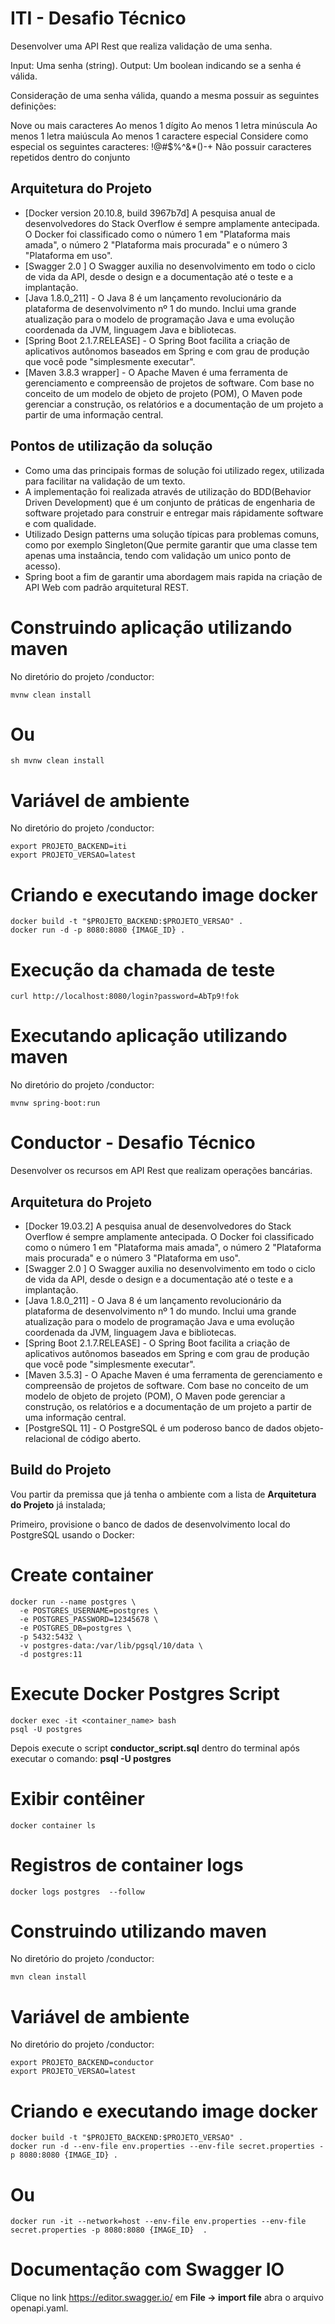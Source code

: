 # ITI - Desafio Técnico

Desenvolver uma API Rest que realiza validação de uma senha.

Input: Uma senha (string).
Output: Um boolean indicando se a senha é válida.

Consideração de uma senha válida, quando a mesma possuir as seguintes definições:

Nove ou mais caracteres
Ao menos 1 dígito
Ao menos 1 letra minúscula
Ao menos 1 letra maiúscula
Ao menos 1 caractere especial
Considere como especial os seguintes caracteres: !@#$%^&*()-+
Não possuir caracteres repetidos dentro do conjunto


Arquitetura do Projeto
----------------------
* [Docker version 20.10.8, build 3967b7d] A pesquisa anual de desenvolvedores do Stack Overflow é sempre amplamente antecipada. O Docker foi classificado como o número 1 em "Plataforma mais amada", o número 2 "Plataforma mais procurada" e o número 3 "Plataforma em uso".
* [Swagger 2.0 ] O Swagger auxilia no desenvolvimento em todo o ciclo de vida da API, desde o design e a documentação até o teste e a implantação.
* [Java 1.8.0_211] - O Java 8 é um lançamento revolucionário da plataforma de desenvolvimento nº 1 do mundo. Inclui uma grande atualização para o modelo de programação Java e uma evolução coordenada da JVM, linguagem Java e bibliotecas.
* [Spring Boot 2.1.7.RELEASE]  - O Spring Boot facilita a criação de aplicativos autônomos baseados em Spring e com grau de produção que você pode "simplesmente executar".
* [Maven 3.8.3 wrapper] - O Apache Maven é uma ferramenta de gerenciamento e compreensão de projetos de software. Com base no conceito de um modelo de objeto de projeto (POM),
  O Maven pode gerenciar a construção, os relatórios e a documentação de um projeto a partir de uma informação central.

## Pontos de utilização da solução

- Como uma das principais formas de solução foi utilizado regex, utilizada para facilitar na validação de um texto.
- A implementação foi realizada através de utilização do BDD(Behavior Driven Development) que é um conjunto de práticas de engenharia de software projetado para construir e entregar mais rápidamente software e com qualidade.
- Utilizado Design patterns uma solução típicas para problemas comuns, como por exemplo Singleton(Que permite garantir que uma classe tem apenas uma instaância, tendo com validação um unico ponto de acesso).
- Spring boot a fim de garantir uma abordagem mais rapida na criação de API Web com padrão arquitetural REST.

# Construindo aplicação utilizando maven

No diretório do projeto /conductor:
```shell
mvnw clean install
```


# Ou
```shell
sh mvnw clean install
```

# Variável de ambiente

No diretório do projeto /conductor:
```shell
export PROJETO_BACKEND=iti
export PROJETO_VERSAO=latest
```

# Criando e executando image docker
```shell
docker build -t "$PROJETO_BACKEND:$PROJETO_VERSAO" .
docker run -d -p 8080:8080 {IMAGE_ID} .
```

# Execução da chamada de teste
```shell
curl http://localhost:8080/login?password=AbTp9!fok
```

# Executando aplicação utilizando maven

No diretório do projeto /conductor:
```shell
mvnw spring-boot:run
```

# Conductor - Desafio Técnico

Desenvolver os recursos em API Rest que realizam operações bancárias.

Arquitetura do Projeto
----------------------
* [Docker 19.03.2] A pesquisa anual de desenvolvedores do Stack Overflow é sempre amplamente antecipada. O Docker foi classificado como o número 1 em "Plataforma mais amada", o número 2 "Plataforma mais procurada" e o número 3 "Plataforma em uso".
* [Swagger 2.0 ] O Swagger auxilia no desenvolvimento em todo o ciclo de vida da API, desde o design e a documentação até o teste e a implantação.
* [Java 1.8.0_211] - O Java 8 é um lançamento revolucionário da plataforma de desenvolvimento nº 1 do mundo. Inclui uma grande atualização para o modelo de programação Java e uma evolução coordenada da JVM, linguagem Java e bibliotecas.
* [Spring Boot 2.1.7.RELEASE]  - O Spring Boot facilita a criação de aplicativos autônomos baseados em Spring e com grau de produção que você pode "simplesmente executar".
* [Maven 3.5.3] - O Apache Maven é uma ferramenta de gerenciamento e compreensão de projetos de software. Com base no conceito de um modelo de objeto de projeto (POM),
O Maven pode gerenciar a construção, os relatórios e a documentação de um projeto a partir de uma informação central. 
* [PostgreSQL 11] - O PostgreSQL é um poderoso banco de dados objeto-relacional de código aberto.


Build do Projeto
----------------------
Vou partir da premissa que já tenha o ambiente com a lista de **Arquitetura do Projeto** já instalada;

Primeiro, provisione o banco de dados de desenvolvimento local do PostgreSQL usando o Docker:

# Create container
```shell
docker run --name postgres \
  -e POSTGRES_USERNAME=postgres \
  -e POSTGRES_PASSWORD=12345678 \
  -e POSTGRES_DB=postgres \
  -p 5432:5432 \
  -v postgres-data:/var/lib/pgsql/10/data \
  -d postgres:11
```


# Execute Docker Postgres Script 
```shell
docker exec -it <container_name> bash
psql -U postgres
```

Depois execute o script **conductor_script.sql** dentro do terminal após executar o comando: **psql -U postgres**

# Exibir contêiner

```shell
docker container ls
```

# Registros de container logs
```shell
docker logs postgres  --follow
```

# Construindo utilizando  maven

No diretório do projeto /conductor:
```shell
mvn clean install
```

# Variável de ambiente

No diretório do projeto /conductor:
```shell
export PROJETO_BACKEND=conductor
export PROJETO_VERSAO=latest
```

# Criando e executando image docker 
```shell
docker build -t "$PROJETO_BACKEND:$PROJETO_VERSAO" .
docker run -d --env-file env.properties --env-file secret.properties -p 8080:8080 {IMAGE_ID} .
```

# Ou
```shell
docker run -it --network=host --env-file env.properties --env-file secret.properties -p 8080:8080 {IMAGE_ID}  .
```


# Documentação com Swagger IO 

Clique no link https://editor.swagger.io/ em **File -> import file** abra o arquivo openapi.yaml.




